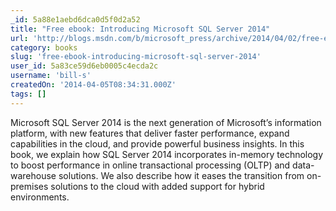 ```yaml
---
_id: 5a88e1aebd6dca0d5f0d2a52
title: "Free ebook: Introducing Microsoft SQL Server 2014"
url: 'http://blogs.msdn.com/b/microsoft_press/archive/2014/04/02/free-ebook-introducing-microsoft-sql-server-2014.aspx'
category: books
slug: 'free-ebook-introducing-microsoft-sql-server-2014'
user_id: 5a83ce59d6eb0005c4ecda2c
username: 'bill-s'
createdOn: '2014-04-05T08:34:31.000Z'
tags: []
---
```


Microsoft SQL Server 2014 is the next generation of Microsoft’s information platform, with new features that deliver faster performance, expand capabilities in the cloud, and provide powerful business insights. In this book, we explain how SQL Server 2014 incorporates in-memory technology to boost performance in online transactional processing (OLTP) and data-warehouse solutions. We also describe how it eases the transition from on-premises solutions to the cloud with added support for hybrid environments.
